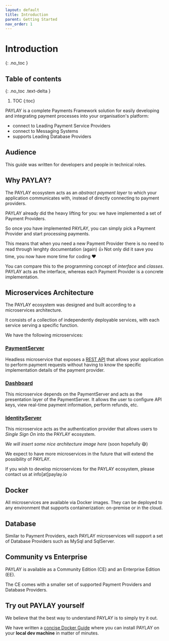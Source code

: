 ```yaml
---
layout: default
title: Introduction
parent: Getting Started
nav_order: 1
---
```

# Introduction
{: .no_toc }

## Table of contents
{: .no_toc .text-delta }

1. TOC
{:toc}

PAYLAY is a complete Payments Framework solution for easily developing and integrating payment processes into your organisation's platform:
- connect to Leading Payment Service Providers
- connect to Messaging Systems
- supports Leading Database Providers

## Audience
This guide was written for developers and people in technical roles. 

## Why PAYLAY?
The PAYLAY ecosystem acts as an *abstract payment layer* to which your application communicates with, instead of directly connecting to payment providers.

PAYLAY already did the heavy lifting for you: we have implemented a set of Payment Providers.

So once you have implemented PAYLAY, you can simply pick a Payment Provider and start processing payments.

This means that when you need a new Payment Provider there is no need to read through lenghty documentation (again) 👍 Not only did it save you time, you now have more time for coding ❤️

You can compare this to the programming concept of _interface_ and _classes_. PAYLAY acts as the interface, whereas each Payment Provider is a concrete implementation.

## Microservices Architecture
The PAYLAY ecosystem was designed and built according to a microservices architecture.

It consists of a collection of independently deployable services, with each service serving a specific function.

We have the following microservices:

### [PaymentServer](/paymentserver/readme)
Headless microservice that exposes a [REST API](/paymentserver/rest-api.md) that allows your application to perform payment requests without having to know the specific implementation details of the payment provider.

### [Dashboard](/dashboard/readme)
This microservice depends on the PaymentServer and acts as the presentation layer of the PaymentServer. It allows the user to configure API keys, view real-time payment information, perform refunds, etc.

### [IdentityServer](/identityserver/readme)
This microservice acts as the authentication provider that allows users to _Single Sign On_ into the PAYLAY ecosystem.

_We will insert some nice architecture image here_ (soon hopefully 😅)

We expect to have more microservices in the future that will extend the possibility of PAYLAY.

If you wish to develop microservices for the PAYLAY ecosystem, please contact us at info[at]paylay.io

## Docker
All microservices are available via Docker images. They can be deployed to any environment that supports containerization: on-premise or in the cloud.

## Database
Similar to Payment Providers, each PAYLAY microservices will support a set of Database Providers such as MySql and SqlServer.

## Community vs Enterprise
PAYLAY is available as a Community Edition (CE) and an Enterprise Edition (EE).

The CE comes with a smaller set of supported Payment Providers and Database Providers.

## Try out PAYLAY yourself
We believe that the best way to understand PAYLAY is to simply try it out.

We have written a [concise Docker Guide](/getting-started/docker) where you can install PAYLAY on your **local dev machine** in matter of minutes.
